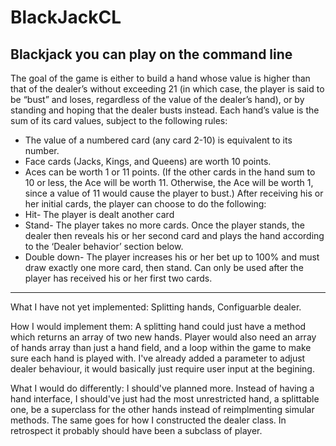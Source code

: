 # BlackJackCL
Blackjack you can play on the command line
---
The goal of the game is either to build a hand whose value is higher than that of the
dealer’s without exceeding 21 (in which case, the player is said to be “bust” and loses,
regardless of the value of the dealer’s hand), or by standing and hoping that the dealer
busts instead.
Each hand’s value is the sum of its card values, subject to the following rules:
- The value of a numbered card (any card 2-10) is equivalent to its number.
- Face cards (Jacks, Kings, and Queens) are worth 10 points.
- Aces can be worth 1 or 11 points. (If the other cards in the hand sum to 10 or
less, the Ace will be worth 11. Otherwise, the Ace will be worth 1, since a value
of 11 would cause the player to bust.)
After receiving his or her initial cards, the player can choose to do the following:
- Hit- The player is dealt another card
- Stand- The player takes no more cards. Once the player stands, the dealer then
reveals his or her second card and plays the hand according to the ‘Dealer
behavior’ section below.
- Double down- The player increases his or her bet up to 100% and must draw
exactly one more card, then stand. Can only be used after the player has
received his or her first two cards.
---
What I have not yet implemented: Splitting hands, Configuarble dealer.

How I would implement them:
A splitting hand could just have a method which returns an array of two new hands.
Player would also need an array of hands array than just a hand field, 
and a loop within the game to make sure each hand is played with.
I've already added a parameter to adjust dealer behaviour, it would basically just require user input at the begining.

What I would do differently:
I should've planned more. Instead of having a hand interface, I should've just had the most unrestricted hand, a splittable one,
be a superclass for the other hands instead of reimplmenting simular methods. The same goes for
how I constructed the dealer class. In retrospect it probably should have been a subclass of player.
